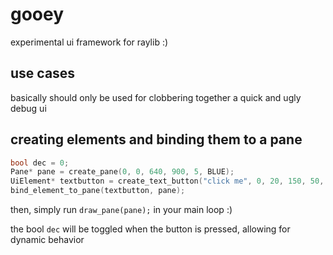# gooey
experimental ui framework for raylib :)

## use cases

basically should only be used for clobbering together a quick and ugly debug ui

## creating elements and binding them to a pane 

```c
bool dec = 0;
Pane* pane = create_pane(0, 0, 640, 900, 5, BLUE);
UiElement* textbutton = create_text_button("click me", 0, 20, 150, 50, 25, DARKGRAY, RED, &dec);
bind_element_to_pane(textbutton, pane);
```

then, simply run `draw_pane(pane);` in your main loop :)

the bool `dec` will be toggled when the button is pressed, allowing for dynamic behavior

